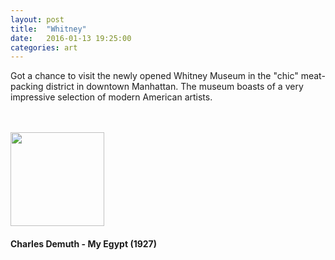 ```yaml
---
layout: post
title:  "Whitney"
date:   2016-01-13 19:25:00
categories: art
---
```

Got a chance to visit the newly opened Whitney Museum in the "chic" meat-packing district in downtown Manhattan. The museum boasts of a very impressive selection of modern American artists.

<br><br>
<img class="myImg" src="{{site.url}}/assets/IMG_.jpg" alt=" " width="150" height="150">
<br>
<h4>Charles Demuth - My Egypt (1927)<h4>
